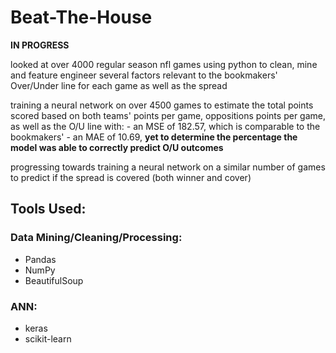 # Beat-The-House

<b>IN PROGRESS</b>

looked at over 4000 regular season nfl games using python to clean, mine and feature engineer several factors relevant to the bookmakers' Over/Under line for each game as well as the spread

training a neural network on over 4500 games to estimate the total points scored based on both teams' points per game, oppositions points per game, as well as the O/U line with:
      - an MSE of 182.57, which is comparable to the bookmakers'
      - an MAE of 10.69, <b> yet to determine the percentage the model was able to correctly predict O/U outcomes </b> 
    
    
progressing towards training a neural network on a similar number of games to predict if the spread is covered (both winner and cover)


## Tools Used:

### Data Mining/Cleaning/Processing:
- Pandas
- NumPy
- BeautifulSoup

### ANN:
- keras
- scikit-learn

